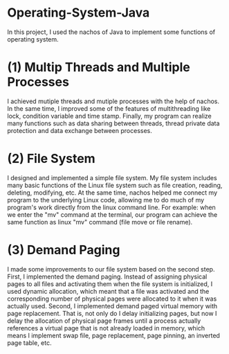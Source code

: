 # Operating-System-Java
In this project, I used the nachos of Java to implement some functions of operating system.
# (1) Multip Threads and Multiple Processes
I achieved mutiple threads and mutiple processes with the help of nachos. In the same time, I improved some of the features of multithreading like lock, condition variable and time stamp. Finally, my program can realize many functions such as data sharing between threads, thread private data protection and data exchange between processes.
# (2) File System
I designed and implemented a simple file system. My file system includes many basic functions of the Linux file system such as file creation, reading, deleting, modifying, etc. At the same time, nachos helped me connect my program to the underlying Linux code, allowing me to do much of my program's work directly from the linux command line. For example: when we enter the "mv" command at the terminal, our program can achieve the same function as linux "mv" command (file move or file rename).
# (3) Demand Paging
I made some improvements to our file system based on the second step. First, I implemented the demand paging. Instead of assigning physical pages to all files and activating them when the file system is initialized, I used dynamic allocation, which meant that a file was activated and the corresponding number of physical pages were allocated to it when it was actually used. Second, I implemented demand paged virtual memory with page replacement. That is, not only do I delay initializing pages, but now I delay the allocation of physical page frames until a process actually references a virtual page that is not already loaded in memory, which means I implement swap file, page replacement, page pinning, an inverted page table, etc.
